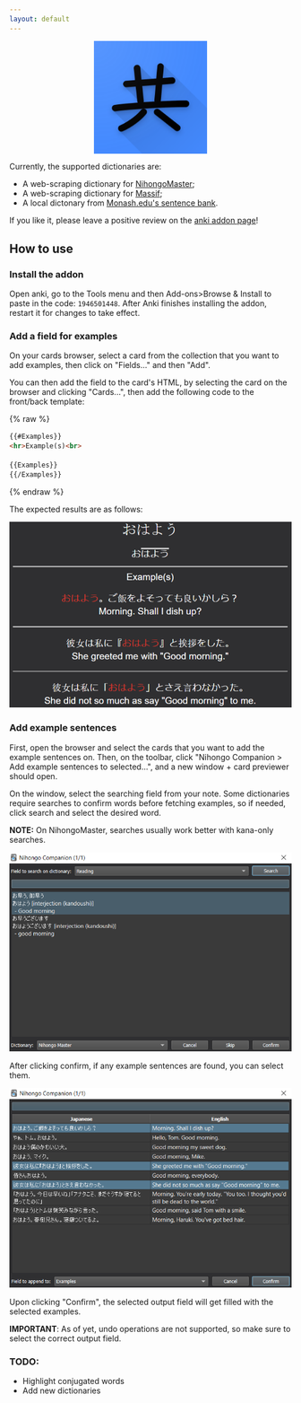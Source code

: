 ```yaml
---
layout: default
---
```


<img src="images/nihongo_companion.png" alt="Nihongo Companion" width="40%" style="display:block; margin-left: auto; margin-right: auto;"></img>

Currently, the supported dictionaries are:

* A web-scraping dictionary for [NihongoMaster](https://nihongomaster.com);
* A web-scraping dictionary for [Massif](https://massif.la);
* A local dictonary from [Monash.edu's sentence bank](https://users.monash.edu/~jwb/examples.utf.gz).

If you like it, please leave a positive review on the [anki addon page](https://ankiweb.net/shared/info/1946501448)!

## How to use

### Install the addon

Open anki, go to the Tools menu and then Add-ons>Browse & Install to paste in the code: `1946501448`. After Anki finishes installing the addon, restart it for changes to take effect.

### Add a field for examples

On your cards browser, select a card from the collection that you want to add examples, then click on "Fields..." and then "Add".

You can then add the field to the card's HTML, by selecting the card on the browser and clicking "Cards...", then add the following code to the front/back template:

{% raw %}
```html
{{#Examples}}
<hr>Example(s)<br>

{{Examples}}
{{/Examples}}
```
{% endraw %}

The expected results are as follows:

![Preview](images/preview.png)

### Add example sentences

First, open the browser and select the cards that you want to add the example sentences on. Then, on the toolbar, click "Nihongo Companion > Add example sentences to selected...", and a new window + card previewer should open.

On the window, select the searching field from your note. Some dictionaries require searches to confirm words before fetching examples, so if needed, click search and select the desired word.

**NOTE:** On NihongoMaster, searches usually work better with kana-only searches.

![Confirm Word](images/confirm_word.png)

After clicking confirm, if any example sentences are found, you can select them.

![Confirm Exemple](images/confirm_example.png)

Upon clicking "Confirm", the selected output field will get filled with the selected examples.

**IMPORTANT**: As of yet, undo operations are not supported, so make sure to select the correct output field.

### TODO:

- Highlight conjugated words
- Add new dictionaries
